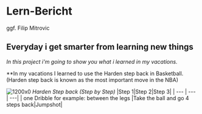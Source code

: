 # Lern-Bericht
ggf. Filip Mitrovic
## Everyday i get smarter from learning new things

*In this project i'm going to show you what i learned in my vacations.*

**In my vacations I learned to use the Harden step back in Basketball.(Harden step back is known as the most important move in the NBA)


![1200x0](https://user-images.githubusercontent.com/110892641/184816994-e9ffa0dd-bae6-4dc7-9f59-d4a478b62f03.jpg)
*Harden Step back (Step by Step)*
|Step 1|Step 2|Step 3|
| --- | --- | ---|
| one Dribble for example: between the legs |Take the ball and go 4 steps back|Jumpshot|




